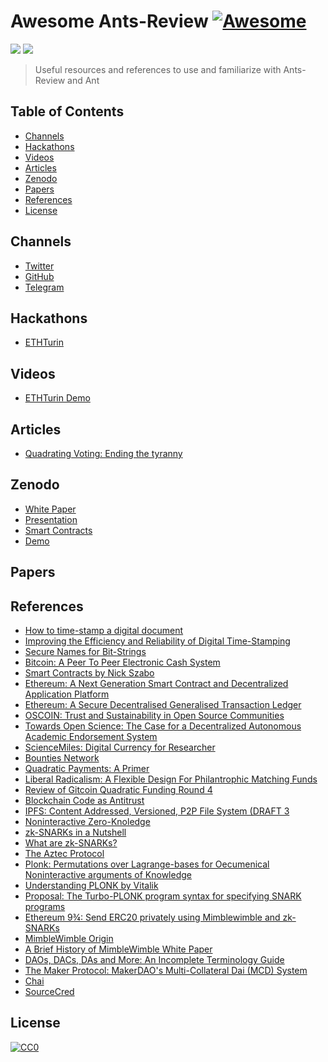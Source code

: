 # Awesome Ants-Review [![Awesome](https://cdn.rawgit.com/sindresorhus/awesome/d7305f38d29fed78fa85652e3a63e154dd8e8829/media/badge.svg)](https://github.com/sindresorhus/awesome)

[![](https://img.shields.io/badge/made%20by-Ants%20Labs-orange.svg?style=flat-square)]()
[![](https://img.shields.io/badge/project-AntsReview-orange.svg?style=flat-square)](https://github.com/naszam/ants-review)

> Useful resources and references to use and familiarize with Ants-Review and Ant
 

## Table of Contents

- [Channels](#channels) 
- [Hackathons](#hackathons)
- [Videos](#videos)
- [Articles](#articles)
- [Zenodo]()
- [Papers](#papers)
- [References](#references)
- [License](#license)

## Channels
- [Twitter](https://twitter.com/AntsReview)
- [GitHub](https://github.com/naszam/ants-review)
- [Telegram](https://t.me/AntsReview)

## Hackathons
- [ETHTurin](https://ethlocal.co/ethturin/hacks)

## Videos
- [ETHTurin Demo](https://www.youtube.com/watch?v=9FMsM5otQVM&feature=youtu.be)

## Articles
- [Quadrating Voting: Ending the tyranny](https://ipfs.leapdao.org/blog/quadratic-voting)

## Zenodo
- [White Paper](https://zenodo.org/record/3828087#.XtVYjDdKg5k)
- [Presentation](https://zenodo.org/record/3828067#.XtVYojdKg5k)
- [Smart Contracts](https://zenodo.org/record/3829162#.XtVYszdKg5k)
- [Demo](https://zenodo.org/record/3829183#.XtVY0TdKg5k)
## Papers

## References
- [How to time-stamp a digital document](https://link.springer.com/article/10.1007/BF00196791)  
- [Improving the Efficiency and Reliability of Digital Time-Stamping](https://www.math.columbia.edu/~bayer/papers/Timestamp_BHS93.pdf)  
- [Secure Names for Bit-Strings](https://nakamotoinstitute.org/static/docs/secure-names-bit-strings.pdf)  
- [Bitcoin: A Peer To Peer Electronic Cash System](https://drive.google.com/file/d/1LzRKfWwamolbf4haCzu3Pcyztf00DBVH/view)  
- [Smart Contracts by Nick Szabo](https://drive.google.com/file/d/1fQpwlpWToDyBMyBhZDobS29Szn4xpXeH/view)  
- [Ethereum: A Next Generation Smart Contract and Decentralized Application Platform](https://ethereum.org/whitepaper/)  
- [Ethereum: A Secure Decentralised Generalised Transaction Ledger](https://ethereum.github.io/yellowpaper/paper.pdf)  
- [OSCOIN: Trust and Sustainability in Open Source Communities](http://oscoin.io/oscoin.pdf)  
- [Towards Open Science: The Case for a Decentralized Autonomous Academic Endorsement System](https://zenodo.org/record/60054#.XtYmOzdKg5l)  
- [ScienceMiles: Digital Currency for Researcher](https://drive.google.com/file/d/1pcxq2-afAvT0ye6Z6Gu38vWbC3JyZQMF/view)  
- [Bounties Network](https://bounties.network/)
- [Quadratic Payments: A Primer](https://vitalik.ca/general/2019/12/07/quadratic.html)  
- [Liberal Radicalism: A Flexible Design For Philantrophic Matching Funds](https://drive.google.com/file/d/1A2B7OH78e20nM9m1tNJSlCfoy1QFnCbB/view)  
- [Review of Gitcoin Quadratic Funding Round 4](https://vitalik.ca/general/2020/01/28/round4.html)  
- [Blockchain Code as Antitrust](https://papers.ssrn.com/sol3/papers.cfm?abstract_id=3597399)  
- [IPFS: Content Addressed, Versioned, P2P File System (DRAFT 3](https://github.com/ipfs/ipfs/blob/master/papers/ipfs-cap2pfs/ipfs-p2p-file-system.pdf)  
- [Noninteractive Zero-Knoledge](https://people.csail.mit.edu/silvio/Selected%20Scientific%20Papers/Zero%20Knowledge/Noninteractive_Zero-Knowkedge.pdf)  
- [zk-SNARKs in a Nutshell](https://chriseth.github.io/notes/articles/zksnarks/zksnarks.pdf)  
- [What are zk-SNARKs?](https://z.cash/technology/zksnarks/)  
- [The Aztec Protocol](https://drive.google.com/file/d/1d9UoSDBmi4VWdicA_2wNinxLQtsyLyZM/view)  
- [Plonk: Permutations over Lagrange-bases for Oecumenical Noninteractive arguments of Knowledge](https://drive.google.com/file/d/1jd5LJ8MX0D4e7q1X4gG0vdyNA9Rx_cef/view)  
- [Understanding PLONK by Vitalik](https://vitalik.ca/general/2019/09/22/plonk.html)  
- [Proposal: The Turbo-PLONK program syntax for specifying SNARK programs](https://docs.zkproof.org/pages/standards/accepted-workshop3/proposal-turbo_plonk.pdf)  
- [Ethereum 9¾: Send ERC20 privately using Mimblewimble and zk-SNARKs](https://ethresear.ch/t/ethereum-9-send-erc20-privately-using-mimblewimble-and-zk-snarks/6217)  
- [MimbleWimble Origin](https://github.com/mimblewimble/docs/wiki/MimbleWimble-Origin)  
- [A Brief History of MimbleWimble White Paper](https://github.com/mimblewimble/docs/wiki/A-Brief-History-of-MimbleWimble-White-Paper)  
- [DAOs, DACs, DAs and More: An Incomplete Terminology Guide](https://blog.ethereum.org/2014/05/06/daos-dacs-das-and-more-an-incomplete-terminology-guide/)  
- [The Maker Protocol: MakerDAO's Multi-Collateral Dai (MCD) System](https://makerdao.com/en/whitepaper/)  
- [Chai](https://chai.money/about.html)  
- [SourceCred](https://sourcecred.io/)

## License
[![CC0](https://licensebuttons.net/p/zero/1.0/88x31.png)](https://creativecommons.org/publicdomain/zero/1.0/)
